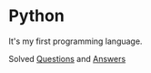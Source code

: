 # Python

It's my first programming language. 

Solved [Questions](https://github.com/Aravindray/Learn_Python/Q%26A/blob/main/Questions.md) and [Answers](https://github.com/Aravindray/Learn_Python/Q%26A/blob/main/Answer.md)
